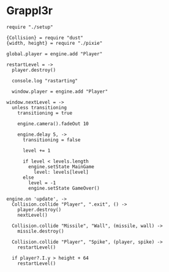 Grappl3r
========

    require "./setup"

    {Collision} = require "dust"
    {width, height} = require "./pixie"

    global.player = engine.add "Player"

    restartLevel = ->
      player.destroy()
      
      console.log "rastarting"

      window.player = engine.add "Player"
    
    window.nextLevel = ->
      unless transitioning
        transitioning = true
    
        engine.camera().fadeOut 10
    
        engine.delay 5, ->
          transitioning = false
    
          level += 1
    
          if level < levels.length
            engine.setState MainGame
              level: levels[level]
          else
            level = -1
            engine.setState GameOver()

    engine.on 'update', ->
      Collision.collide "Player", ".exit", () ->
        player.destroy()
        nextLevel()

      Collision.collide "Missile", "Wall", (missile, wall) ->
        missile.destroy()
    
      Collision.collide "Player", "Spike", (player, spike) ->
        restartLevel()
    
      if player?.I.y > height + 64
        restartLevel()
